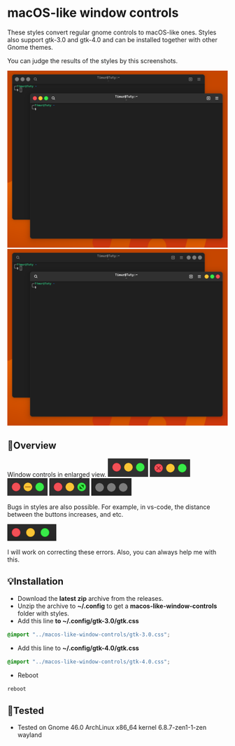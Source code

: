 # macOS-like window controls

These styles convert regular gnome controls to macOS-like ones.
Styles also support gtk-3.0 and gtk-4.0 and can be installed together with other Gnome themes.

You can judge the results of the styles by this screenshots.

![Left position](./assets/image-1.png)
![Right position](./assets/image-7.png)

## 🌟Overview
Window controls in enlarged view.
![active](./assets/image-5.png)
![close](./assets/image-2.png)
![minimize](./assets/image-3.png)
![maximize](./assets/image-4.png)
![backdrop](./assets/image-6.png)

Bugs in styles are also possible. For example, in vs-code, the distance between the buttons increases, and etc.

![bug](./assets/image-8.png)

I will work on correcting these errors. Also, you can always help me with this.


## 💡Installation
* Download the **latest zip** archive from the releases.
* Unzip the archive to **~/.config** to get a **macos-like-window-controls** folder with styles.
* Add this line **to ~/.config/gtk-3.0/gtk.css**
```css
@import "../macos-like-window-controls/gtk-3.0.css";
```
* Add this line to **~/.config/gtk-4.0/gtk.css**
```css
@import "../macos-like-window-controls/gtk-4.0.css";
```
* Reboot
```bash
reboot
```

## 🏮Tested
* Tested on Gnome 46.0 ArchLinux x86_64 kernel 6.8.7-zen1-1-zen wayland

